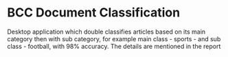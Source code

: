 # BCC Document Classification
Desktop application which double classifies articles based on its main category then with sub category, for example main class - sports - and sub class - football, with 98% accuracy.
The details are mentioned in the report
